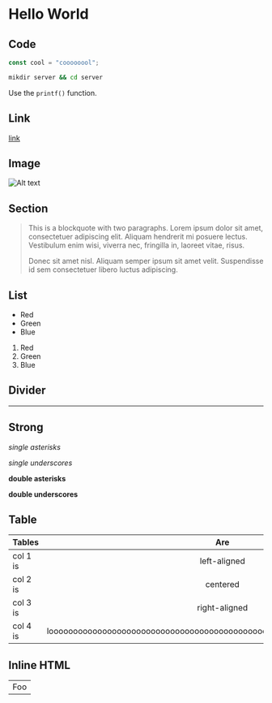 # Hello World

## Code

```javascript
const cool = "coooooool";
```

```bash
mikdir server && cd server
```

Use the `printf()` function.

## Link

[link](https://markdown.tw/#html)

## Image

![Alt text](https://placeimg.com/640/480/any)

## Section

> This is a blockquote with two paragraphs. Lorem ipsum dolor sit amet,
> consectetuer adipiscing elit. Aliquam hendrerit mi posuere lectus.
> Vestibulum enim wisi, viverra nec, fringilla in, laoreet vitae, risus.
>
> Donec sit amet nisl. Aliquam semper ipsum sit amet velit. Suspendisse
> id sem consectetuer libero luctus adipiscing.

## List

- Red
- Green
- Blue

1. Red
1. Green
1. Blue

## Divider

---

## Strong

_single asterisks_

_single underscores_

**double asterisks**

**double underscores**

## Table

| Tables   |                                    Are                                     |  Cool |
| -------- | :------------------------------------------------------------------------: | ----: |
| col 1 is |                                left-aligned                                | $1600 |
| col 2 is |                                  centered                                  |   $12 |
| col 3 is |                               right-aligned                                |    $1 |
| col 4 is | loooooooooooooooooooooooooooooooooooooooooooooooooooooooooooooooooooootext |    $1 |

## Inline HTML

<table>
  <tr>
    <td>Foo</td>
  </tr>
</table>
